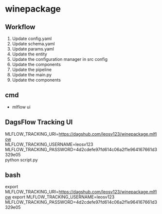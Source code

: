 # winepackage

## Workflow

1. Update config.yaml
2. Update schema.yaml
3. Update params.yaml
4. Update the entity
5. Update the configuration manager in src config
6. Update the components
7. Update the pipeline
8. Update the main.py
9. Update the components


## cmd
- mlflow ui

## DagsFlow Tracking UI

MLFLOW_TRACKING_URI=https://dagshub.com/leosv123/winepackage.mlflow \
MLFLOW_TRACKING_USERNAME=leosv123 \
MLFLOW_TRACKING_PASSWORD=4d2cdefe97fd614c06a2f1e964167661d3329e05 \
python script.py


## bash

export MLFLOW_TRACKING_URI=https://dagshub.com/leosv123/winepackage.mlflow
export MLFLOW_TRACKING_USERNAME=leosv123
MLFLOW_TRACKING_PASSWORD=4d2cdefe97fd614c06a2f1e964167661d3329e05
